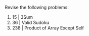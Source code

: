 Revise the following problems: 
1. 15 | 3Sum
2. 36 | Valid Sudoku
3. 238 | Product of Array Except Self